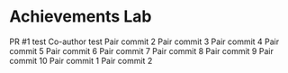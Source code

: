 # Achievements Lab
PR #1 test
Co-author test
Pair commit 2
Pair commit 3
Pair commit 4
Pair commit 5
Pair commit 6
Pair commit 7
Pair commit 8
Pair commit 9
Pair commit 10
Pair commit 1
Pair commit 2
